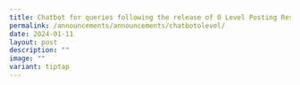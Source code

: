 ```yaml
---
title: Chatbot for queries following the release of O Level Posting Results
permalink: /announcements/announcements/chatbotolevel/
date: 2024-01-11
layout: post
description: ""
image: ""
variant: tiptap
---
```

